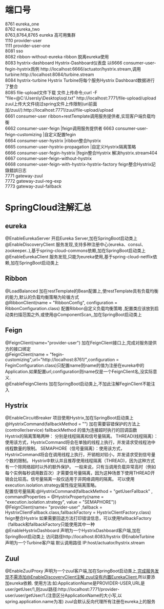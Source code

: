 # 端口号  
8761 eureka_one  
8762 eureka_two  
8763,8764,8765 eureka 高可用集群   
1110 provider-user  
1111 provider-user-one  
8081 sso  
8082 ribbon-without-eureka ribbon 脱离eureka使用   
8083 hystrix-dashboard Hystrix-Dashboard仪表盘 以6666 consumer-user-fegin-hystrix爲例 http://localhost:6666/actuator/hystrix.stream,调用turbine:http://localhost:8084/turbine.stream   
8084 hystrix-turbine Hystrix Turbine将每个服务Hystrix Dashboard数据进行了整合  
8085 file-upload文件下载 文件上传命令;curl -F "file=@C:\Users\y\Desktop\sql.txt" http://localhost:7771/file-upload/upload zuul上传大文件绕过spring文件上传限制(uri前面加/zuul/):http://localhost:7771/zuul/file-upload/upload   
6661 consumer-user  ribbon+restTemplate调用服务提供者,实现客户端负载均衡  
6662 consumer-user-feign |feign调用服务提供者
6663 consumer-user-feign-customizing |自定义配置fegin      
6664 consumer-user-hystrix |ribbon整合hystrix  
6665 consumer-user-hystrix-propagation |自定义Hystrix隔离策略  
6666 consumer-user-fegin-hystrix |fegin整合Hystrix 解决hystrix.stream404 
6667 consumer-user-feign-without-hystrix   
6668 consumer-user-feign-with-hystrix-hystrix-factory feign整合Hystrix記錄錯誤日志    
7771 gateway-zuul  
7772 gateway-zuul-reg-exp  
7773 gateway-zuul-fallback

# SpringCloud注解汇总  
## eureka   
@EnableEurekaServer 开启Eureka Server,加在SpringBoot启动类上  
@EnableDiscoveryClient 服务发现,支持多种注册中心(eureka、consul、zookeeper..),基于spring-cloud-commons依赖,加在SpringBoot启动类上   
@EnableEurekaClient 服务发现,只能为eureka使用,基于spring-cloud-netflix依赖,加在SpringBoot启动类上  
## Ribbon
@LoadBalanced 加在restTemplate的Bean配置上,使restTemplate具有负载均衡的能力,默认的负载均衡策略为轮循方式  
@RibbonClient(name = "RibbonConfig", configuration = RibbonConfiguration.class) 配置Ribbon自定义负载均衡策略 ,配置类应该放到启动类扫描范围之外,或使用@ComponentScan,,加在SpringBoot启动类上  
## Feign
@FeignClient(name="provider-user") 加在FeignClient接口上,完成对服务提供方的接口绑定  
@FeignClient(name = "fegin-customizing",url="http://localhost:8761/",configuration = FeginConfiguration.class)只配置name则name的值为注册在eureka中的Application.如果配置url,configuration则name仅是一个FeignClient名,没实际意义.  
@EnableFeignClients 加在SpringBoot启动类上,不加此注解FeginClient不能注入   
## Hystrix
@EnableCircuitBreaker 项目使用Hystrix,加在SpringBoot启动类上  
@HystrixCommand(fallbackMethod = "") 加在需要容错保护的方法上(controller/service) fallbackMethod 的值为连接超时执行的回调函数  
Hystrix的隔离策略两种： 分别是线程隔离和信号量隔离。
THREAD(线程隔离）：使用该方式，HystrixCommand将会在单独的线程上执行，并发请求受线程池中线程数量的限制。
SEMAPHORE（信号量隔离）：使用该方式，HystrixCommand将会在调用线程上执行，开销相对较小，并发请求受到信号量个数的限制。 
Hystrix中默认并且推荐使用线程隔离（THREAD)，因为这种方式有一个除网络超时以外的额外保护。 
一般来说，只有当调用负载异常高时（例如每个实例每秒调用数百次）才需要信号量隔离，因为这种场景下使用THREAD开销会比较高。信号量隔离一般仅适用于非网络调用的隔离。 
可以使用execution.isolation.strategy属性指定隔离策略。  
配置信号量隔离:@HystrixCommand(fallbackMethod = "getUserFallback" , commandProperties = @HystrixProperty(name = "execution.isolation.strategy", value = "SEMAPHORE"))   
@FeignClient(name= "provider-user" ,fallback = HystrixClientFallback.class,fallbackFactory = HystrixClientFactory.class) feign整合Hystrix 如果需要回退方法打印错误信息，可以使用fallbackFactory（fallback和fallbackFactory只能使用其中一种   
@EnableHystrixDashboard 声明为一个HystrixDashboard客户端,加在SpringBoot启动类上 访问路径http://localhost:8083/hystrix
@EnableTurbine 声明为一个Turbine客户端 默认调用路径 IP:host/actuator/hystrix.stream  
## Zuul 
@EnableZuulProxy
声明为一个zuul客户端,加在SpringBoot启动类上,完成服务发现不需添加@EnableDiscoveryClient注解.zuul没有内置EurekaClient,所以要添加eureka依赖.
使用方法:如:ApplicationName是PROVIDER-USER,URL是user/getUser/1,则zuul路径:http://localhost:7771/provider-user/user/getUser/1.(注意区分ApplicationName的大小写,以spring.application.name为准)
zuul会默认反向代理所有注册在eureka上的服务

 

 
  

  
  
 








